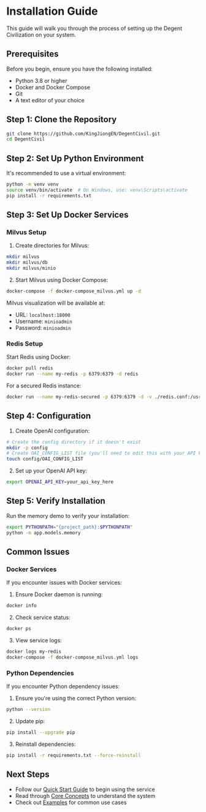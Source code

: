 # Installation Guide

This guide will walk you through the process of setting up the Degent Civilization on your system.

## Prerequisites

Before you begin, ensure you have the following installed:

- Python 3.8 or higher
- Docker and Docker Compose
- Git
- A text editor of your choice

## Step 1: Clone the Repository

```bash
git clone https://github.com/KingJiongEN/DegentCivil.git
cd DegentCivil
```

## Step 2: Set Up Python Environment

It's recommended to use a virtual environment:

```bash
python -m venv venv
source venv/bin/activate  # On Windows, use: venv\Scripts\activate
pip install -r requirements.txt
```

## Step 3: Set Up Docker Services

### Milvus Setup

1. Create directories for Milvus:
```bash
mkdir milvus
mkdir milvus/db
mkdir milvus/minio
```

2. Start Milvus using Docker Compose:
```bash
docker-compose -f docker-compose_milvus.yml up -d
```

Milvus visualization will be available at:
- URL: `localhost:18000`
- Username: `minioadmin`
- Password: `minioadmin`

### Redis Setup

Start Redis using Docker:
```bash
docker pull redis
docker run --name my-redis -p 6379:6379 -d redis
```

For a secured Redis instance:
```bash
docker run --name my-redis-secured -p 6379:6379 -d -v ./redis.conf:/usr/local/etc/redis/redis.conf redis redis-server /usr/local/etc/redis/redis.conf
```

## Step 4: Configuration

1. Create OpenAI configuration:
```bash
# Create the config directory if it doesn't exist
mkdir -p config
# Create OAI_CONFIG_LIST file (you'll need to edit this with your API key)
touch config/OAI_CONFIG_LIST
```

2. Set up your OpenAI API key:
```bash
export OPENAI_API_KEY=your_api_key_here
```

## Step 5: Verify Installation

Run the memory demo to verify your installation:
```bash
export PYTHONPATH="{project_path}:$PYTHONPATH"
python -m app.models.memory
```

## Common Issues

### Docker Services

If you encounter issues with Docker services:

1. Ensure Docker daemon is running:
```bash
docker info
```

2. Check service status:
```bash
docker ps
```

3. View service logs:
```bash
docker logs my-redis
docker-compose -f docker-compose_milvus.yml logs
```

### Python Dependencies

If you encounter Python dependency issues:

1. Ensure you're using the correct Python version:
```bash
python --version
```

2. Update pip:
```bash
pip install --upgrade pip
```

3. Reinstall dependencies:
```bash
pip install -r requirements.txt --force-reinstall
```

## Next Steps

- Follow our [Quick Start Guide](quick-start.md) to begin using the service
- Read through [Core Concepts](../core-concepts/overview.md) to understand the system
- Check out [Examples](../examples/basic-usage.md) for common use cases 
